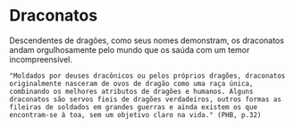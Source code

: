 # Draconatos
Descendentes de dragões, como seus nomes demonstram, os draconatos andam orgulhosamente pelo mundo que os saúda com um temor incompreensível.

    "Moldados por deuses dracônicos ou pelos próprios dragões, draconatos originalmente nasceram de ovos de dragão como uma raça única, combinando os melhores atributos de dragões e humanos. Alguns draconatos são servos fieis de dragões verdadeiros, outros formas as fileiras de soldados em grandes guerras e ainda existem os que encontram-se à toa, sem um objetivo claro na vida." (PHB, p.32)

